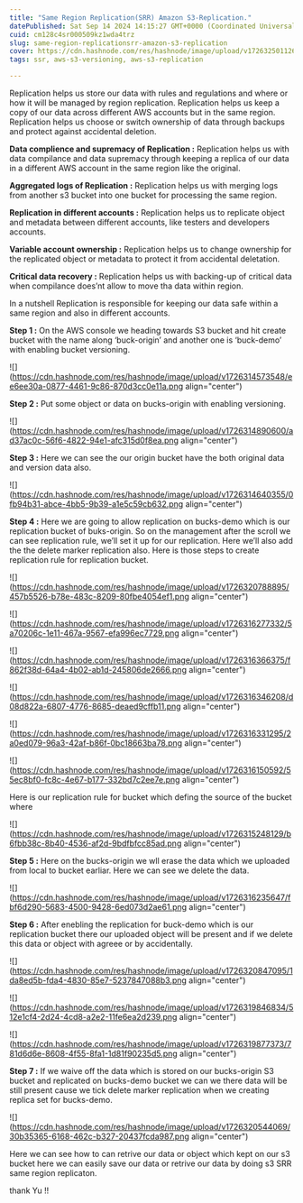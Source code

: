 ```yaml
---
title: "Same Region Replication(SRR) Amazon S3-Replication."
datePublished: Sat Sep 14 2024 14:15:27 GMT+0000 (Coordinated Universal Time)
cuid: cm128c4sr000509kz1wda4trz
slug: same-region-replicationsrr-amazon-s3-replication
cover: https://cdn.hashnode.com/res/hashnode/image/upload/v1726325011269/aee869f4-936f-47e3-9ca7-da4c794e4aac.jpeg
tags: ssr, aws-s3-versioning, aws-s3-replication

---
```


Replication helps us store our data with rules and regulations and where or how it will be managed by region replication. Replication helps us keep a copy of our data across different AWS accounts but in the same region. Replication helps us choose or switch ownership of data through backups and protect against accidental deletion.

**Data complience and supremacy of Replication :** Replication helps us with data compilance and data supremacy through keeping a replica of our data in a different AWS account in the same region like the original.

**Aggregated logs of Replication :** Replication helps us with merging logs from another s3 bucket into one bucket for processing the same region.

**Replication in different accounts :** Replication helps us to replicate object and metadata between different accounts, like testers and developers accounts.

**Variable account ownership :** Replication helps us to change ownership for the replicated object or metadata to protect it from accidental deletation.

**Critical data recovery :** Replication helps us with backing-up of critical data when compilance does’nt allow to move tha data within region.

In a nutshell Replication is responsible for keeping our data safe within a same region and also in different accounts.

**Step 1 :** On the AWS console we heading towards S3 bucket and hit create bucket with the name along ‘buck-origin’ and another one is ‘buck-demo’ with enabling bucket versioning.

![](https://cdn.hashnode.com/res/hashnode/image/upload/v1726314573548/ee6ee30a-0877-4461-9c86-870d3cc0e11a.png align="center")

**Step 2 :** Put some object or data on bucks-origin with enabling versioning.

![](https://cdn.hashnode.com/res/hashnode/image/upload/v1726314890600/ad37ac0c-56f6-4822-94e1-afc315d0f8ea.png align="center")

**Step 3 :** Here we can see the our origin bucket have the both original data and version data also.

![](https://cdn.hashnode.com/res/hashnode/image/upload/v1726314640355/0fb94b31-abce-4bb5-9b39-a1e5c59cb632.png align="center")

**Step 4 :** Here we are going to allow replication on bucks-demo which is our replication bucket of buks-origin. So on the management after the scroll we can see replication rule, we’ll set it up for our replication. Here we’ll also add the the delete marker replication also. Here is those steps to create replication rule for replication bucket.

![](https://cdn.hashnode.com/res/hashnode/image/upload/v1726320788895/457b5526-b78e-483c-8209-80fbe4054ef1.png align="center")

![](https://cdn.hashnode.com/res/hashnode/image/upload/v1726316277332/5a70206c-1e11-467a-9567-efa996ec7729.png align="center")

![](https://cdn.hashnode.com/res/hashnode/image/upload/v1726316366375/f862f38d-64a4-4b02-ab1d-245806de2666.png align="center")

![](https://cdn.hashnode.com/res/hashnode/image/upload/v1726316346208/d08d822a-6807-4776-8685-deaed9cffb11.png align="center")

![](https://cdn.hashnode.com/res/hashnode/image/upload/v1726316331295/2a0ed079-96a3-42af-b86f-0bc18663ba78.png align="center")

![](https://cdn.hashnode.com/res/hashnode/image/upload/v1726316150592/55ec8bf0-fc8c-4e67-b177-332bd7c2ee7e.png align="center")

Here is our replication rule for bucket which defing the source of the bucket where

![](https://cdn.hashnode.com/res/hashnode/image/upload/v1726315248129/b6fbb38c-8b40-4536-af2d-9bdfbfcc85ad.png align="center")

**Step 5 :** Here on the bucks-origin we wll erase the data which we uploaded from local to bucket earliar. Here we can see we delete the data.

![](https://cdn.hashnode.com/res/hashnode/image/upload/v1726316235647/fbf6d290-5683-4500-9428-6ed073d2ae61.png align="center")

**Step 6 :** After enebling the replication for buck-demo which is our replication bucket there our uploaded object will be present and if we delete this data or object with agreee or by accidentally.

![](https://cdn.hashnode.com/res/hashnode/image/upload/v1726320847095/1da8ed5b-fda4-4830-85e7-5237847088b3.png align="center")

![](https://cdn.hashnode.com/res/hashnode/image/upload/v1726319846834/512e1cf4-2d24-4cd8-a2e2-11fe6ea2d239.png align="center")

![](https://cdn.hashnode.com/res/hashnode/image/upload/v1726319877373/781d6d6e-8608-4f55-8fa1-1d81f90235d5.png align="center")

**Step 7 :** If we waive off the data which is stored on our bucks-origin S3 bucket and replicated on bucks-demo bucket we can we there data will be still present cause we tick delete marker replication when we creating replica set for bucks-demo.

![](https://cdn.hashnode.com/res/hashnode/image/upload/v1726320544069/30b35365-6168-462c-b327-20437fcda987.png align="center")

Here we can see how to can retrive our data or object which kept on our s3 bucket here we can easily save our data or retrive our data by doing s3 SRR same region replicaton.

thank Yu !!